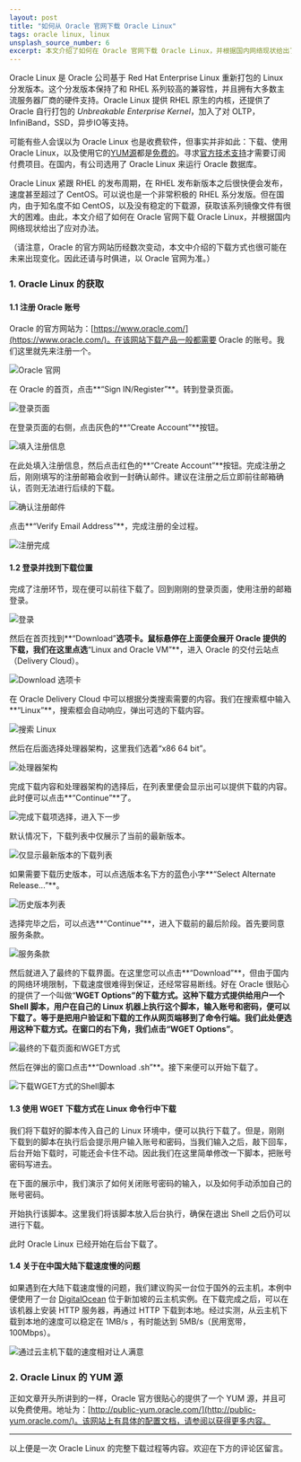 ```yaml
---
layout: post
title: "如何从 Oracle 官网下载 Oracle Linux"
tags: oracle linux, linux
unsplash_source_number: 6
excerpt: 本文介绍了如何在 Oracle 官网下载 Oracle Linux，并根据国内网络现状给出了应对办法。
---
```


Oracle Linux 是 Oracle 公司基于 Red Hat Enterprise Linux 重新打包的 Linux 分发版本。这个分发版本保持了和 RHEL 系列较高的兼容性，并且拥有大多数主流服务器厂商的硬件支持。Oracle Linux 提供 RHEL 原生的内核，还提供了 Oracle 自行打包的 *Unbreakable Enterprise Kernel*，加入了对 OLTP，InfiniBand，SSD，异步IO等支持。

可能有些人会误以为 Oracle Linux 也是收费软件，但事实并非如此：下载、使用 Oracle Linux，以及使用它的[YUM源](http://public-yum.oracle.com)都是[免费的](http://www.oracle.com/us/technologies/linux/competitive-335546.html)。寻求[官方技术支持](http://www.oracle.com/us/technologies/027617.pdf)才需要订阅付费项目。在国内，有公司选用了 Oracle Linux 来运行 Oracle 数据库。

Oracle Linux 紧跟 RHEL 的发布周期，在 RHEL 发布新版本之后很快便会发布，速度甚至超过了 CentOS。可以说也是一个非常积极的 RHEL 系分发版。但在国内，由于知名度不如 CentOS，以及没有稳定的下载源，获取该系列镜像文件有很大的困难。由此，本文介绍了如何在 Oracle 官网下载 Oracle Linux，并根据国内网络现状给出了应对办法。

（请注意，Oracle 的官方网站历经数次变动，本文中介绍的下载方式也很可能在未来出现变化。因此还请与时俱进，以 Oracle 官网为准。）

### 1. Oracle Linux 的获取

#### 1.1 注册 Oracle 账号

Oracle 的官方网站为：[https://www.oracle.com/](https://www.oracle.com/)。在该网站下载产品一般都需要 Oracle 的账号。我们这里就先来注册一个。

![Oracle 官网](https://i.imgur.com/FgpHhwA.png)

在 Oracle 的首页，点击**“Sign IN/Register”**。转到登录页面。

![登录页面](https://i.imgur.com/ajmeMgb.png)

在登录页面的右侧，点击灰色的**“Create Account”**按钮。

![填入注册信息](https://i.imgur.com/77iNMWQ.png)

在此处填入注册信息，然后点击红色的**“Create Account”**按钮。完成注册之后，刚刚填写的注册邮箱会收到一封确认邮件。建议在注册之后立即前往邮箱确认，否则无法进行后续的下载。

![确认注册邮件](https://i.imgur.com/Yu8Vinq.png)

点击**“Verify Email Address”**，完成注册的全过程。

![注册完成](https://i.imgur.com/R9d7LkM.png)

#### 1.2 登录并找到下载位置

完成了注册环节，现在便可以前往下载了。回到刚刚的登录页面，使用注册的邮箱登录。

![登录](https://i.imgur.com/8yVae1V.png)

然后在首页找到**“Download”**选项卡。鼠标悬停在上面便会展开 Oracle 提供的下载，我们在这里点选**“Linux and Oracle VM”**，进入 Oracle 的交付云站点（Delivery Cloud）。

![Download 选项卡](https://i.imgur.com/S8wlK1P.png)

在 Oracle Delivery Cloud 中可以根据分类搜索需要的内容。我们在搜索框中输入**“Linux”**，搜索框会自动响应，弹出可选的下载内容。

![搜索 Linux](https://i.imgur.com/7sFwvWx.png)

然后在后面选择处理器架构，这里我们选着“x86 64 bit”。

![处理器架构](https://i.imgur.com/MksaM5Tr.png)

完成下载内容和处理器架构的选择后，在列表里便会显示出可以提供下载的内容。此时便可以点击**“Continue”**了。

![完成下载项选择，进入下一步](https://i.imgur.com/rAP6Lee.png)

默认情况下，下载列表中仅展示了当前的最新版本。

![仅显示最新版本的下载列表](https://i.imgur.com/tyQynsN.png)

如果需要下载历史版本，可以点选版本名下方的蓝色小字**“Select Alternate Release...”**。

![历史版本列表](https://i.imgur.com/E3jRkhe.png)

选择完毕之后，可以点选**“Continue”**，进入下载前的最后阶段。首先要同意服务条款。

![服务条款](https://i.imgur.com/PLghYUP.png)

然后就进入了最终的下载界面。在这里您可以点击**“Download”**，但由于国内的网络环境限制，下载速度很难得到保证，还经常容易断线。好在 Oracle 很贴心的提供了一个叫做“**WGET Options”**的下载方式。这种下载方式提供给用户一个 Shell 脚本，用户在自己的 Linux 机器上执行这个脚本，输入账号和密码，便可以下载了。等于是把用户验证和下载的工作从网页端移到了命令行端。我们此处便选用这种下载方式。在窗口的右下角，我们点击**“WGET Options”**。

![最终的下载页面和WGET方式](https://i.imgur.com/8SF4Fv5.png)

然后在弹出的窗口点击**“Download .sh”**。接下来便可以开始下载了。

![下载WGET方式的Shell脚本](https://i.imgur.com/hxY5hPo.png)

#### 1.3 使用 WGET 下载方式在 Linux 命令行中下载

我们将下载好的脚本传入自己的 Linux 环境中，便可以执行下载了。但是，刚刚下载到的脚本在执行后会提示用户输入账号和密码，当我们输入之后，敲下回车，后台开始下载时，可能还会卡住不动。因此我们在这里简单修改一下脚本，把账号密码写进去。

在下面的展示中，我们演示了如何关闭账号密码的输入，以及如何手动添加自己的账号密码。

<script type="text/javascript" src="https://asciinema.org/a/0k5tpa0c7jmq3o3ghrxmjo2df.js" id="asciicast-0k5tpa0c7jmq3o3ghrxmjo2df" async></script>

开始执行该脚本。这里我们将该脚本放入后台执行，确保在退出 Shell 之后仍可以进行下载。

<script type="text/javascript" src="https://asciinema.org/a/cn1o2e9tn2q85kq4ajavvvarb.js" id="asciicast-cn1o2e9tn2q85kq4ajavvvarb" async></script>

此时 Oracle Linux 已经开始在后台下载了。

#### 1.4 关于在中国大陆下载速度慢的问题

如果遇到在大陆下载速度慢的问题，我们建议购买一台位于国外的云主机，本例中便使用了一台 [DigitalOcean](https://www.digitalocean.com/?refcode=467ce24ba101) 位于新加坡的云主机实例。在下载完成之后，可以在该机器上安装 HTTP 服务器，再通过 HTTP 下载到本地。经过实测，从云主机下载到本地的速度可以稳定在 1MB/s ，有时能达到 5MB/s（民用宽带，100Mbps）。

![通过云主机下载的速度相对让人满意](https://i.imgur.com/OqBrqKK.png)

### 2. Oracle Linux 的 YUM 源

正如文章开头所讲到的一样，Oracle 官方很贴心的提供了一个 YUM 源，并且可以免费使用。地址为：[http://public-yum.oracle.com/](http://public-yum.oracle.com/)。该网站上有具体的配置文档，请参阅以获得更多内容。

---

以上便是一次 Oracle Linux 的完整下载过程等内容。欢迎在下方的评论区留言。